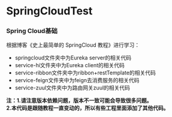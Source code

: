 # SpringCloudTest
### Spring Cloud基础
根据博客《史上最简单的 SpringCloud 教程》进行学习：  
* springcloud文件夹中为Eureka server的相关代码
* service-hi文件夹中为Eureka client的相关代码
* service-ribbon文件夹中为ribbon+restTemplate的相关代码
* service-feign文件夹中为feign去消费服务的相关代码
* service-zuul文件夹中为路由网关zuul的相关代码

<b>注：1.请注意版本依赖问题，版本不一致可能会导致很多问题。   
      2.本代码是跟随教程一直变动的，所以有些工程里面添加了其他代码。</b>
